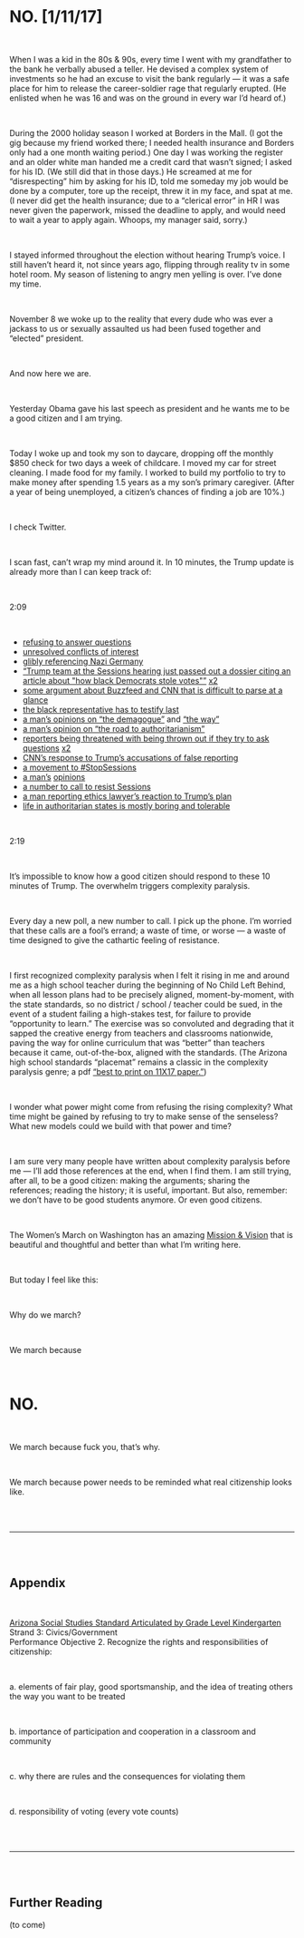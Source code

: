 # NO. [1/11/17]

<br />

When I was a kid in the 80s & 90s, every time I went with my grandfather to the bank he verbally abused a teller. He devised a complex system of investments so he had an excuse to visit the bank regularly — it was a safe place for him to release the career-soldier rage that regularly erupted. (He enlisted when he was 16 and was on the ground in every war I’d heard of.)

<br />

During the 2000 holiday season I worked at Borders in the Mall. (I got the gig because my friend worked there; I needed health insurance and Borders only had a one month waiting period.) One day I was working the register and an older white man handed me a credit card that wasn’t signed; I asked for his ID. (We still did that in those days.) He screamed at me for “disrespecting” him by asking for his ID, told me someday my job would be done by a computer, tore up the receipt, threw it in my face, and spat at me. (I never did get the health insurance; due to a “clerical error” in HR I was never given the paperwork, missed the deadline to apply, and would need to wait a year to apply again. Whoops, my manager said, sorry.)

<br />

I stayed informed throughout the election without hearing Trump’s voice. I still haven’t heard it, not since years ago, flipping through reality tv in some hotel room. My season of listening to angry men yelling is over. I’ve done my time.

<br />

November 8 we woke up to the reality that every dude who was ever a jackass to us or sexually assaulted us had been fused together and “elected” president.

<br />

And now here we are.

<br />

Yesterday Obama gave his last speech as president and he wants me to be a good citizen and I am trying.

<br />

Today I woke up and took my son to daycare, dropping off the monthly $850 check for two days a week of childcare. I moved my car for street cleaning. I made food for my family. I worked to build my portfolio to try to make money after spending 1.5 years as a my son’s primary caregiver. (After a year of being unemployed, a citizen’s chances of finding a job are 10%.)

<br />

I check Twitter.

<br />

I scan fast, can’t wrap my mind around it. In 10 minutes, the Trump update is already more than I can keep track of:

<br />

2:09

<br />

- [refusing to answer questions](https://twitter.com/stuntbox/status/819259559009284096)
- [unresolved conflicts of interest](https://twitter.com/beccarosen/status/819259497902383104)
- [glibly referencing Nazi Germany](https://twitter.com/JGreenblattADL/status/819244334893694982)
- [“Trump team at the Sessions hearing just passed out a dossier citing an article about "how black Democrats stole votes"”](https://twitter.com/Blackamazon/status/819259335712919554) [x2](https://twitter.com/JStein_Vox/status/819222782412226562)
- [some argument about Buzzfeed and CNN that is difficult to parse at a glance](https://twitter.com/CNNPR/status/819237300668399616)
- [the black representative has to testify last](https://twitter.com/RepRichmond/status/819254002101710848)
- [a man’s opinions on “the demagogue”](https://twitter.com/umairh/status/819255093845512193) and [“the way”](https://twitter.com/umairh/status/819252737003163648)
- [a man’s opinion on “the road to authoritarianism”](https://twitter.com/astroehlein/status/801104889258659840)
- [reporters being threatened with being thrown out if they try to ask questions](https://twitter.com/USATODAY/status/819236677235462144) [x2](https://twitter.com/jimsciutto/status/819239212377587712)
- [CNN’s response to Trump’s accusations of false reporting](https://twitter.com/CNN/status/819242348702007302)
- [a movement to #StopSessions](https://twitter.com/deray/status/819255312075067393)
- [a man’s](https://twitter.com/tribelaw/status/819252468899086336) [opinions](https://twitter.com/tribelaw/status/819252656199897089)
- [a number to call to resist Sessions](https://twitter.com/happygirlcoding/status/819251079829303296)
- [a man reporting ethics lawyer’s reaction to Trump’s plan](https://twitter.com/BenjySarlin/status/819223291760152576)
- [life in authoritarian states is mostly boring and tolerable](https://twitter.com/davidlsims/status/819249673462546433)

<br />

2:19

<br />

It’s impossible to know how a good citizen should respond to these 10 minutes of Trump. The overwhelm triggers complexity paralysis.

<br />

Every day a new poll, a new number to call. I pick up the phone. I’m worried that these calls are a fool’s errand; a waste of time, or worse — a waste of time designed to give the cathartic feeling of resistance.

<br />

I first recognized complexity paralysis when I felt it rising in me and around me as a high school teacher during the beginning of No Child Left Behind, when all lesson plans had to be precisely aligned, moment-by-moment, with the state standards, so no district / school / teacher could be sued, in the event of a student failing a high-stakes test, for failure to provide “opportunity to learn.” The exercise was so convoluted and degrading that it sapped the creative energy from teachers and classrooms nationwide, paving the way for online curriculum that was “better” than teachers because it came, out-of-the-box, aligned with the standards. (The Arizona high school standards “placemat” remains a classic in the complexity paralysis genre; a pdf [“best to print on 11X17 paper.”](https://cms.azed.gov/home/GetDocumentFile?id=55805ef11130c00a00cfedf9)) 

<br />

I wonder what power might come from refusing the rising complexity? What time might be gained by refusing to try to make sense of the senseless? What new models could we build with that power and time?

<br />

I am sure very many people have written about complexity paralysis before me — I’ll add those references at the end, when I find them. I am still trying, after all, to be a good citizen: making the arguments; sharing the references; reading the history; it is useful, important. But also, remember: we don’t have to be good students anymore. Or even good citizens.

<br />

The Women’s March on Washington has an amazing [Mission & Vision](https://www.womensmarch.com/mission/) that is beautiful and thoughtful and better than what I’m writing here. 

<br />

But today I feel like this:

<br />

Why do we march? 

<br />

We march because 

<br />

# NO. 

<br />

We march because fuck you, that’s why.

<br />

We march because power needs to be reminded what real citizenship looks like.

<br /><br />

----------

<br /><br />

## Appendix

<br />

[Arizona Social Studies Standard Articulated by Grade Level Kindergarten](https://cms.azed.gov/home/GetDocumentFile?id=550c589faadebe15d072aa12)
<br />
Strand 3: Civics/Government
<br />
Performance Objective 2. Recognize the rights and responsibilities of citizenship:

<br />

a. elements of fair play, good sportsmanship, and the idea of treating others the way you want to be treated

<br />

b. importance of participation and cooperation in a classroom and community 

<br />

c. why there are rules and the consequences for violating them 

<br />

d. responsibility of voting (every vote counts)

<br /><br />

----------

<br /><br />

## Further Reading

(to come)

